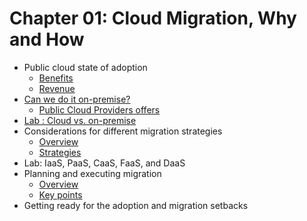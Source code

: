 # Chapter 01: Cloud Migration, Why and How

* Public cloud state of adoption
  * [Benefits](./PublicCloudBenefits.md)
  * [Revenue](./PublicCloudRevenue.md)
* [Can we do it on-premise?](./CanWeDoItOnPremise.md)
  * [Public Cloud Providers offers](./PublicCloudProvidersOffers.md)
* [Lab : Cloud vs. on-premise](./LabCloudVsOnPremise.md)
* Considerations for different migration strategies
  * [Overview](./CloudMigrationOverview.md)
  * [Strategies](./CloudMigrationStrategies.md)
* Lab: IaaS, PaaS, CaaS, FaaS, and DaaS
* Planning and executing migration
  * [Overview](./PlanningAndExecutingMigrationOverview.md)
  * [Key points](./PlanningAndExecutingMigrationKeyPoints.md)
* Getting ready for the adoption and migration setbacks